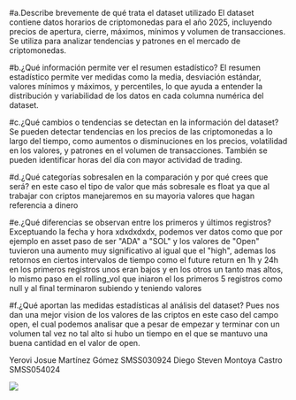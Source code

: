 #a.Describe brevemente de qué trata el dataset utilizado
 El dataset contiene datos horarios de criptomonedas para el año 2025,
 incluyendo precios de apertura, cierre, máximos, mínimos y volumen de transacciones.
 Se utiliza para analizar tendencias y patrones en el mercado de criptomonedas.


#b.¿Qué información permite ver el resumen estadístico?
 El resumen estadístico permite ver medidas como la media, desviación estándar,
 valores mínimos y máximos, y percentiles, lo que ayuda a entender la distribución
 y variabilidad de los datos en cada columna numérica del dataset.

#c.¿Qué cambios o tendencias se detectan en la información del dataset?
Se pueden detectar tendencias en los precios de las criptomonedas a lo largo del tiempo,
como aumentos o disminuciones en los precios, volatilidad en los valores, y patrones en el volumen de transacciones.
También se pueden identificar horas del día con mayor actividad de trading.

#d.¿Qué categorías sobresalen en la comparación y por qué crees que será?
en este caso el tipo de valor que más sobresale es float ya que al trabajar con criptos manejaremos en su mayoria valores que hagan referencia a dinero

#e.¿Qué diferencias se observan entre los primeros y últimos registros?
Exceptuando la fecha y hora xdxdxdxdx, podemos ver datos como que por ejemplo en asset paso de ser "ADA" a "SOL" y los valores de "Open" tuvieron una aumento muy significativo al igual que el "high", ademas los retornos en ciertos intervalos de tiempo como el future return en 1h y 24h en los primeros registros unos eran bajos y en los otros un tanto mas altos, lo mismo paso en el rolling_vol que iniaron el los primeros 5 registros como null y al final terminaron subiendo y teniendo valores

#f.¿Qué aportan las medidas estadísticas al análisis del dataset?
Pues nos dan una mejor vision de los valores de las criptos en este caso del campo open, el cual podemos analisar que a pesar de empezar y terminar con un volumen tal vez no tal alto si hubo un tiempo en el que se mantuvo una buena cantidad en el valor de open.


Yerovi Josue Martínez Gómez SMSS030924
Diego Steven Montoya Castro SMSS054024

<img src="https://ugb.edu.sv/wp-content/uploads/2023/06/UGB_LOGOTIPO_HORIZONTAL.png">
